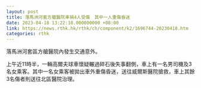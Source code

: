 ```yaml
---
layout: post
title: 落馬洲河套方艙醫院車禍4人受傷　其中一人重傷昏迷
date: 2023-04-18 13:22:18.000000000 +08:00
link: https://news.rthk.hk/rthk/ch/component/k2/1696744-20230418.htm
categories: rthk
---
```


落馬洲河套區方艙醫院內發生交通意外。

上午近11時半，一輛高爾夫球車懷疑輾過碎石後失事翻側，車上有一名男司機及3名女乘客。其中一名女乘客被拋出車外重傷昏迷，送往威爾斯醫院搶救，車上其餘3名傷者則送往北區醫院治理。
